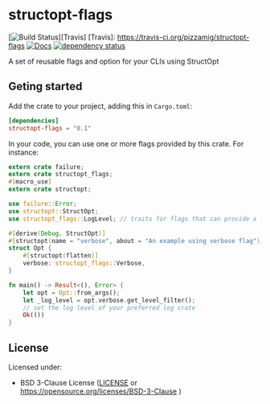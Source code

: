 # structopt-flags

[![Build Status](https://travis-ci.org/pizzamig/structopt-flags.svg)][Travis]
[Travis]: https://travis-ci.org/pizzamig/structopt-flags
[![Docs](https://docs.rs/structopt-flags/badge.svg)](https://docs.rs/structopt-flags)
[![dependency status](https://deps.rs/repo/github/pizzamig/structopt-flags/status.svg)](https://deps.rs/repo/github/pizzamig/structopt-flags)

A set of reusable flags and option for your CLIs using StructOpt

## Geting started

Add the crate to your project, adding this in `Cargo.toml`:

```toml
[dependencies]
structopt-flags = "0.1"
```

In your code, you can use one or more flags provided by this crate.
For instance:
```rust
extern crate failure;
extern crate structopt_flags;
#[macro_use]
extern crate structopt;

use failure::Error;
use structopt::StructOpt;
use structopt_flags::LogLevel; // traits for flags that can provide a log level

#[derive(Debug, StructOpt)]
#[structopt(name = "verbose", about = "An example using verbose flag")]
struct Opt {
    #[structopt(flatten)]
    verbose: structopt_flags::Verbose,
}

fn main() -> Result<(), Error> {
    let opt = Opt::from_args();
	let _log_level = opt.verbose.get_level_filter();
	// set the log level of your preferred log crate
    Ok(())
}
```


## License

Licensed under:

 * BSD 3-Clause License ([LICENSE](LICENSE) or https://opensource.org/licenses/BSD-3-Clause )
